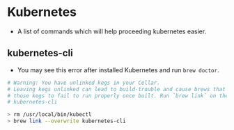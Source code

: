 # Kubernetes

- A list of commands which will help proceeding kubernetes easier.

## kubernetes-cli

- You may see this error after installed Kubernetes and run `brew doctor`.

```sh
# Warning: You have unlinked kegs in your Cellar.
# Leaving kegs unlinked can lead to build-trouble and cause brews that depend on
# those kegs to fail to run properly once built. Run `brew link` on these:
# kubernetes-cli

> rm /usr/local/bin/kubectl
> brew link --overwrite kubernetes-cli
```
